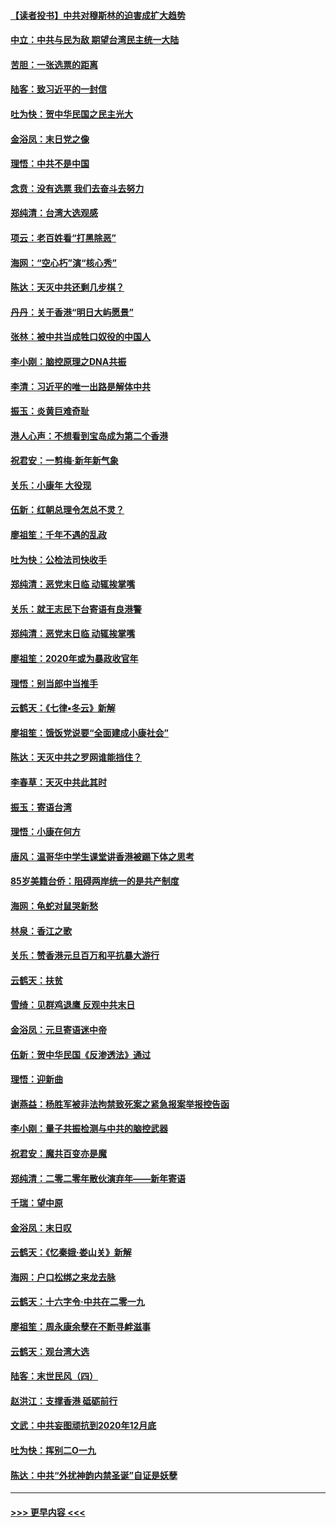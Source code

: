 #### [【读者投书】中共对穆斯林的迫害成扩大趋势](../pages/nsc993/n11791371.md?t=01141722) 
#### [中立：中共与民为敌 期望台湾民主统一大陆](../pages/nsc993/n11790392.md?t=01141722) 
#### [苦胆：一张选票的距离](../pages/nsc993/n11788914.md?t=01141722) 
#### [陆客：致习近平的一封信](../pages/nsc993/n11788867.md?t=01141722) 
#### [吐为快：贺中华民国之民主光大](../pages/nsc993/n11788618.md?t=01141722) 
#### [金浴凤：末日党之像](../pages/nsc993/n11787475.md?t=01141722) 
#### [理悟：中共不是中国](../pages/nsc993/n11787463.md?t=01141722) 
#### [念贲：没有选票  我们去奋斗去努力](../pages/nsc993/n11787398.md?t=01141722) 
#### [郑纯清：台湾大选观感](../pages/nsc993/n11786210.md?t=01141722) 
#### [项云：老百姓看“打黑除恶”](../pages/nsc993/n11785398.md?t=01141722) 
#### [海网：“空心朽”演“核心秀”](../pages/nsc993/n11783874.md?t=01141722) 
#### [陈达：天灭中共还剩几步棋？](../pages/nsc993/n11783719.md?t=01141722) 
#### [丹丹：关于香港“明日大屿愿景”](../pages/nsc993/n11783273.md?t=01141722) 
#### [张林：被中共当成牲口奴役的中国人](../pages/nsc993/n11782397.md?t=01141722) 
#### [李小刚：脑控原理之DNA共振](../pages/nsc993/n11780962.md?t=01141722) 
#### [李清：习近平的唯一出路是解体中共](../pages/nsc993/n11780866.md?t=01141722) 
#### [振玉：炎黄巨难奇耻](../pages/nsc993/n11779632.md?t=01141722) 
#### [港人心声：不想看到宝岛成为第二个香港](../pages/nsc993/n11778817.md?t=01141722) 
#### [祝君安：一剪梅‧新年新气象](../pages/nsc993/n11776340.md?t=01141722) 
#### [关乐：小康年 大役现](../pages/nsc993/n11774213.md?t=01141722) 
#### [伍新：红朝总理令怎总不灵？](../pages/nsc993/n11770813.md?t=01141722) 
#### [廖祖笙：千年不遇的乱政](../pages/nsc993/n11770373.md?t=01141722) 
#### [吐为快：公检法司快收手](../pages/nsc993/n11770359.md?t=01141722) 
#### [郑纯清：恶党末日临 动辄挨掌嘴](../pages/nsc993/n11769912.md?t=01141722) 
#### [关乐：就王志民下台寄语有良港警](../pages/nsc993/n11769903.md?t=01141722) 
#### [郑纯清：恶党末日临 动辄挨掌嘴](../pages/nsc993/n11769356.md?t=01141722) 
#### [廖祖笙：2020年或为暴政收官年](../pages/nsc993/n11768216.md?t=01141722) 
#### [理悟：别当郎中当推手](../pages/nsc993/n11768243.md?t=01141722) 
#### [云鹤天：《七律▪冬云》新解](../pages/nsc993/n11768204.md?t=01141722) 
#### [廖祖笙：饿饭党说要“全面建成小康社会”](../pages/nsc993/n11767482.md?t=01141722) 
#### [陈达：天灭中共之罗网谁能挡住？](../pages/nsc993/n11767465.md?t=01141722) 
#### [李春草：天灭中共此其时](../pages/nsc993/n11767452.md?t=01141722) 
#### [振玉：寄语台湾](../pages/nsc993/n11767432.md?t=01141722) 
#### [理悟：小康在何方](../pages/nsc993/n11767394.md?t=01141722) 
#### [唐风：温哥华中学生课堂讲香港被踢下体之思考](../pages/nsc993/n11766848.md?t=01141722) 
#### [85岁美籍台侨：阻碍两岸统一的是共产制度](../pages/nsc993/n11765043.md?t=01141722) 
#### [海网：龟蛇对鼠哭新愁](../pages/nsc993/n11764895.md?t=01141722) 
#### [林泉：香江之歌](../pages/nsc993/n11764415.md?t=01141722) 
#### [关乐：赞香港元旦百万和平抗暴大游行](../pages/nsc993/n11764382.md?t=01141722) 
#### [云鹤天：扶贫](../pages/nsc993/n11764245.md?t=01141722) 
#### [雪绮：见群鸡退鹰  反观中共末日](../pages/nsc993/n11762112.md?t=01141722) 
#### [金浴凤：元旦寄语迷中帝](../pages/nsc993/n11761788.md?t=01141722) 
#### [伍新：贺中华民国《反渗透法》通过](../pages/nsc993/n11761994.md?t=01141722) 
#### [理悟：迎新曲](../pages/nsc993/n11761152.md?t=01141722) 
#### [谢燕益：杨胜军被非法拘禁致死案之紧急报案举报控告函](../pages/nsc993/n11756134.md?t=01141722) 
#### [李小刚：量子共振检测与中共的脑控武器](../pages/nsc993/n11754518.md?t=01141722) 
#### [祝君安：魔共百变亦是魔](../pages/nsc993/n11754469.md?t=01141722) 
#### [郑纯清：二零二零年散伙演弃年——新年寄语](../pages/nsc993/n11754195.md?t=01141722) 
#### [千瑞：望中原](../pages/nsc993/n11754159.md?t=01141722) 
#### [金浴凤：末日叹](../pages/nsc993/n11752359.md?t=01141722) 
#### [云鹤天：《忆秦娥‧娄山关》新解](../pages/nsc993/n11752348.md?t=01141722) 
#### [海网：户口松绑之来龙去脉](../pages/nsc993/n11752328.md?t=01141722) 
#### [云鹤天：十六字令‧中共在二零一九](../pages/nsc993/n11752305.md?t=01141722) 
#### [廖祖笙：周永康余孽在不断寻衅滋事](../pages/nsc993/n11751013.md?t=01141722) 
#### [云鹤天：观台湾大选](../pages/nsc993/n11751007.md?t=01141722) 
#### [陆客：末世民风（四）](../pages/nsc993/n11749203.md?t=01141722) 
#### [赵洪江：支撑香港 砥砺前行](../pages/nsc993/n11748482.md?t=01141722) 
#### [文武：中共妄图顽抗到2020年12月底](../pages/nsc993/n11748446.md?t=01141722) 
#### [吐为快：挥别二O一九](../pages/nsc993/n11748411.md?t=01141722) 
#### [陈达：中共“外扰神韵内禁圣诞”自证是妖孽](../pages/nsc993/n11748226.md?t=01141722) 

----
#### [ >>> 更早内容 <<< ](../indexes/nsc993-earlier.md)
